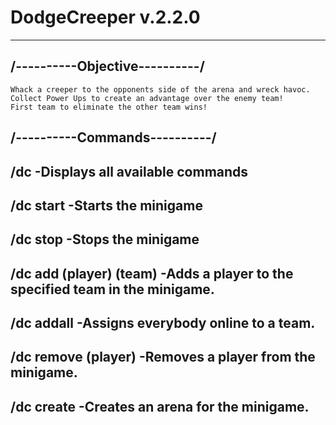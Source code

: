 # DodgeCreeper v.2.2.0
---
/----------Objective----------/
---
```
Whack a creeper to the opponents side of the arena and wreck havoc.
Collect Power Ups to create an advantage over the enemy team!
First team to eliminate the other team wins!
```
/----------Commands----------/
---
/dc                     -Displays all available commands
---
/dc start               -Starts the minigame
---
/dc stop                -Stops the minigame
---
/dc add (player) (team) -Adds a player to the specified team in the minigame.
---
/dc addall              -Assigns everybody online to a team.
---
/dc remove (player)     -Removes a player from the minigame.
---
/dc create              -Creates an arena for the minigame.
---


